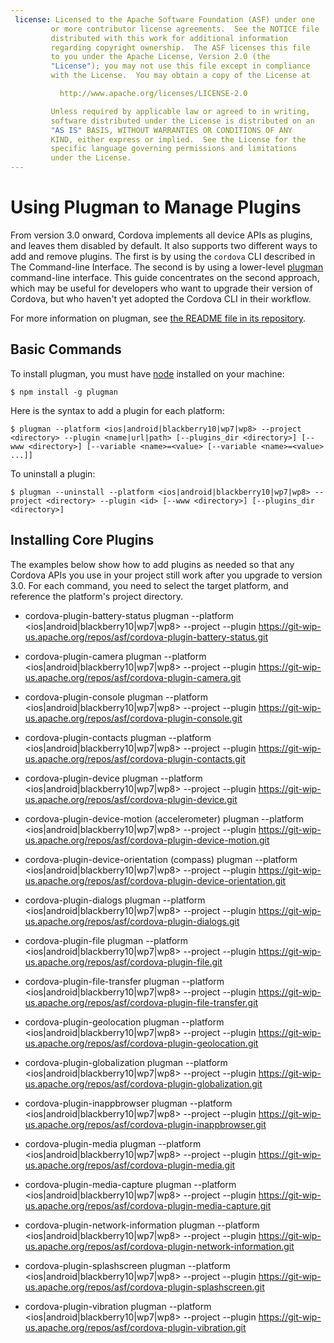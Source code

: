 ```yaml
---
 license: Licensed to the Apache Software Foundation (ASF) under one
         or more contributor license agreements.  See the NOTICE file
         distributed with this work for additional information
         regarding copyright ownership.  The ASF licenses this file
         to you under the Apache License, Version 2.0 (the
         "License"); you may not use this file except in compliance
         with the License.  You may obtain a copy of the License at

           http://www.apache.org/licenses/LICENSE-2.0

         Unless required by applicable law or agreed to in writing,
         software distributed under the License is distributed on an
         "AS IS" BASIS, WITHOUT WARRANTIES OR CONDITIONS OF ANY
         KIND, either express or implied.  See the License for the
         specific language governing permissions and limitations
         under the License.
---
```


# Using Plugman to Manage Plugins

From version 3.0 onward, Cordova implements all device APIs as
plugins, and leaves them disabled by default.  It also supports two
different ways to add and remove plugins. The first is by using the
`cordova` CLI described in The Command-line Interface. The second is
by using a lower-level
[plugman](https://github.com/apache/cordova-plugman/)
command-line interface. This guide concentrates on the second
approach, which may be useful for developers who want to upgrade their
version of Cordova, but who haven't yet adopted the Cordova CLI in
their workflow.

For more information on plugman, see
[the README file in its repository](https://github.com/apache/cordova-plugman/blob/master/README.md).

## Basic Commands

To install plugman, you must have [node](http://nodejs.org/) installed
on your machine:

    $ npm install -g plugman
    
Here is the syntax to add a plugin for each platform:

    $ plugman --platform <ios|android|blackberry10|wp7|wp8> --project <directory> --plugin <name|url|path> [--plugins_dir <directory>] [--www <directory>] [--variable <name>=<value> [--variable <name>=<value> ...]]
        
To uninstall a plugin:

    $ plugman --uninstall --platform <ios|android|blackberry10|wp7|wp8> --project <directory> --plugin <id> [--www <directory>] [--plugins_dir <directory>]
        
## Installing Core Plugins

The examples below show how to add plugins as needed so that any
Cordova APIs you use in your project still work after you upgrade to
version 3.0.  For each command, you need to select the target
platform, and reference the platform's project directory.

* cordova-plugin-battery-status
    plugman --platform <ios|android|blackberry10|wp7|wp8> --project <directory> --plugin https://git-wip-us.apache.org/repos/asf/cordova-plugin-battery-status.git

* cordova-plugin-camera
    plugman --platform <ios|android|blackberry10|wp7|wp8> --project <directory> --plugin https://git-wip-us.apache.org/repos/asf/cordova-plugin-camera.git
    
* cordova-plugin-console
    plugman --platform <ios|android|blackberry10|wp7|wp8> --project <directory> --plugin https://git-wip-us.apache.org/repos/asf/cordova-plugin-console.git

* cordova-plugin-contacts
    plugman --platform <ios|android|blackberry10|wp7|wp8> --project <directory> --plugin https://git-wip-us.apache.org/repos/asf/cordova-plugin-contacts.git
    
* cordova-plugin-device
    plugman --platform <ios|android|blackberry10|wp7|wp8> --project <directory> --plugin https://git-wip-us.apache.org/repos/asf/cordova-plugin-device.git

* cordova-plugin-device-motion (accelerometer)
    plugman --platform <ios|android|blackberry10|wp7|wp8> --project <directory> --plugin https://git-wip-us.apache.org/repos/asf/cordova-plugin-device-motion.git

* cordova-plugin-device-orientation (compass)
    plugman --platform <ios|android|blackberry10|wp7|wp8> --project <directory> --plugin https://git-wip-us.apache.org/repos/asf/cordova-plugin-device-orientation.git

* cordova-plugin-dialogs
    plugman --platform <ios|android|blackberry10|wp7|wp8> --project <directory> --plugin https://git-wip-us.apache.org/repos/asf/cordova-plugin-dialogs.git

* cordova-plugin-file
    plugman --platform <ios|android|blackberry10|wp7|wp8> --project <directory> --plugin https://git-wip-us.apache.org/repos/asf/cordova-plugin-file.git

* cordova-plugin-file-transfer
    plugman --platform <ios|android|blackberry10|wp7|wp8> --project <directory> --plugin https://git-wip-us.apache.org/repos/asf/cordova-plugin-file-transfer.git

* cordova-plugin-geolocation
    plugman --platform <ios|android|blackberry10|wp7|wp8> --project <directory> --plugin https://git-wip-us.apache.org/repos/asf/cordova-plugin-geolocation.git

* cordova-plugin-globalization
    plugman --platform <ios|android|blackberry10|wp7|wp8> --project <directory> --plugin https://git-wip-us.apache.org/repos/asf/cordova-plugin-globalization.git

* cordova-plugin-inappbrowser
    plugman --platform <ios|android|blackberry10|wp7|wp8> --project <directory> --plugin https://git-wip-us.apache.org/repos/asf/cordova-plugin-inappbrowser.git

* cordova-plugin-media
    plugman --platform <ios|android|blackberry10|wp7|wp8> --project <directory> --plugin https://git-wip-us.apache.org/repos/asf/cordova-plugin-media.git

* cordova-plugin-media-capture
    plugman --platform <ios|android|blackberry10|wp7|wp8> --project <directory> --plugin https://git-wip-us.apache.org/repos/asf/cordova-plugin-media-capture.git

* cordova-plugin-network-information
    plugman --platform <ios|android|blackberry10|wp7|wp8> --project <directory> --plugin https://git-wip-us.apache.org/repos/asf/cordova-plugin-network-information.git

* cordova-plugin-splashscreen
    plugman --platform <ios|android|blackberry10|wp7|wp8> --project <directory> --plugin https://git-wip-us.apache.org/repos/asf/cordova-plugin-splashscreen.git

* cordova-plugin-vibration
    plugman --platform <ios|android|blackberry10|wp7|wp8> --project <directory> --plugin https://git-wip-us.apache.org/repos/asf/cordova-plugin-vibration.git
